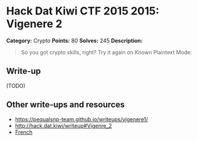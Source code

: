 # Hack Dat Kiwi CTF 2015 2015: Vigenere 2

**Category:** Crypto
**Points:** 80
**Solves:** 245
**Description:**

> So you got crypto skills, right? Try it again on Known Plaintext Mode:


## Write-up

(TODO)

## Other write-ups and resources

* <https://pequalsnp-team.github.io/writeups/vigenere1/>
* <http://hack.dat.kiwi/writeup#Vigenre_2>
* [French](https://ascopectf.wordpress.com/2015/11/21/writeup-crypto-vigenere-100/)
